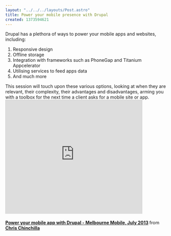 ```yaml
---
layout: "../../../layouts/Post.astro"
title: Power your mobile presence with Drupal
created: 1373594621
---
```

<p class="p1">Drupal has a plethora of ways to power your mobile apps and websites, including:<ol class="ol1"><li class="li1">Responsive design</li><li class="li1">Offline storage</li><li class="li1">Integration with frameworks such as PhoneGap and Titanium Appcelerator</li><li class="li1">Utilising services to feed apps data</li><li class="li1">And much more</li></ol><p class="p1">This session will touch upon these various options, looking at when they are relevant, their complexity, their advantages and disadvantages, arming you with a toolbox for the next time a client asks for a mobile site or app.

<iframe allowfullscreen="" frameborder="0" height="356" marginheight="0" marginwidth="0" mozallowfullscreen="" scrolling="no" src="https://www.slideshare.net/slideshow/embed_code/24326966" style="border:1px solid #CCC;border-width:1px 1px 0;margin-bottom:5px" webkitallowfullscreen="" width="427"></iframe><div style="margin-bottom:5px"><strong><a href="https://www.slideshare.net/chrischinchilla/power-your-mobile-app-with-drupal" target="_blank" title="Power your mobile app with Drupal - Melbourne Mobile, July 2013">Power your mobile app with Drupal - Melbourne Mobile, July 2013</a> </strong> from <strong><a href="https://www.slideshare.net/chrischinchilla" target="_blank">Chris Chinchilla</a></strong></div>
